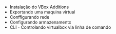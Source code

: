 - Instalação do VBox Additions
- Exportando uma maquina virtual
- Conffigurando rede
- Configurando armazenamento
- CLI - Controlando virtualbox via linha de comando

